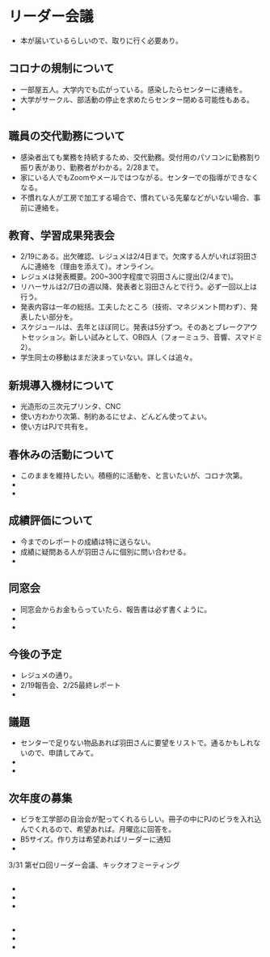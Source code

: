 # リーダー会議
- 本が届いているらしいので、取りに行く必要あり。

## コロナの規制について

- 一部屋五人。大学内でも広がっている。感染したらセンターに連絡を。
- 大学がサークル、部活動の停止を求めたらセンター閉める可能性もある。
- 

## 職員の交代勤務について

- 感染者出ても業務を持続するため、交代勤務。受付用のパソコンに勤務割り振り表があり、勤務者がわかる。2/28まで。
- 家にいる人でもZoomやメールではつながる。センターでの指導ができなくなる。
- 不慣れな人が工房で加工する場合で、慣れている先輩などがいない場合、事前に連絡を。

## 教育、学習成果発表会

- 2/19にある。出欠確認、レジュメは2/4日まで。欠席する人がいれば羽田さんに連絡を（理由を添えて）。オンライン。
- レジュメは発表概要。200~300字程度で羽田さんに提出(2/4まで)。
- リハーサルは2/7日の週以降、発表者と羽田さんとで行う。必ず一回以上は行う。
- 発表内容は一年の総括。工夫したところ（技術、マネジメント問わず）、発表したい部分を。
- スケジュールは、去年とほぼ同じ。発表は5分ずつ。そのあとブレークアウトセッション。新しい試みとして、OB四人（フォーミュラ、音響、スマドミ2）。
- 学生同士の移動はまだ決まっていない。詳しくは追々。

## 新規導入機材について

- 光造形の三次元プリンタ、CNC
- 使い方わかり次第、制約あるにせよ、どんどん使ってよい。
- 使い方はPJで共有を。

## 春休みの活動について

- このままを維持したい。積極的に活動を、と言いたいが、コロナ次第。
- 
- 

## 成績評価について

- 今までのレポートの成績は特に送らない。
- 成績に疑問ある人が羽田さんに個別に問い合わせる。
- 

## 同窓会

- 同窓会からお金もらっていたら、報告書は必ず書くように。
- 
- 

## 今後の予定

- レジュメの通り。
- 2/19報告会、2/25最終レポート
- 

## 議題

- センターで足りない物品あれば羽田さんに要望をリストで。通るかもしれないので、申請してみて。
- 
- 

## 次年度の募集

- ビラを工学部の自治会が配ってくれるらしい。冊子の中にPJのビラを入れ込んでくれるので、希望あれば。月曜迄に回答を。
- B5サイズ。作り方は希望あればリーダーに通知
- 

3/31 第ゼロ回リーダー会議、キックオフミーティング

## 

- 
- 
- 

## 

- 
- 
- 








